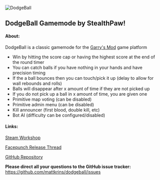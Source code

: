 ![DodgeBall](http://studiopaw.com/files/dodgeball.png)
## DodgeBall Gamemode by StealthPaw! 

#### About:
DodgeBall is a classic gamemode for the [Garry's Mod](https://www.google.com) game platform

* Win by hitting the score cap or having the highest score at the end of the round timer
* You can catch balls if you have nothing in your hands and have precision timing 
* If the a ball bounces then you can touch/pick it up (delay to allow for wall rebounds and rolls) 
* Balls will disappear after x amount of time if they are not picked up 
* If you do not pick up a ball in x amount of time, you are given one 
* Primitive map voting (can be disabled) 
* Primitive admin menu (can be disabled) 
* Kill announcer (first blood, double kill, etc) 
* Bot AI (difficulty can be configured/disabled) 

#### Links:
[Steam Workshop](http://steamcommunity.com/sharedfiles/filedetails/?id=473793126)

[Facepunch Release Thread](http://facepunch.com/showthread.php?t=1474203&p=48110556)

[GitHub Repository](https://github.com/mattkrins/dodgeball)

**Please direct all your questions to the GitHub issue tracker:** 
https://github.com/mattkrins/dodgeball/issues